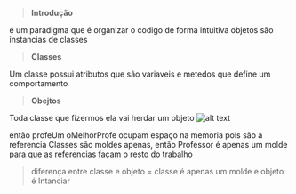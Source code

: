 > **Introdução**

é um paradigma que é organizar o codigo de forma intuitiva objetos são instancias de classes


> **Classes**

Um classe possui atributos que são variaveis e metedos que define um comportamento   

> **Obejtos**

Toda classe que fizermos ela vai herdar um objeto
![alt text](image.png)

então profeUm oMelhorProfe ocupam espaço na memoria pois são a referencia
Classes são moldes apenas, então Professor é apenas um molde para que as referencias façam o resto do trabalho


> diferença entre classe e objeto = classe é apenas um molde e objeto é Intanciar